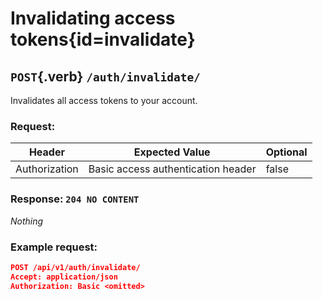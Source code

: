 <div class='panel fade js-scroll-anim' data-anim='fade'>

# Invalidating access tokens{id=invalidate}

## `POST`{.verb} `/auth/invalidate/`

Invalidates all access tokens to your account.

### Request:

| Header        | Expected Value                     | Optional |
| ------------- | ---------------------------------- | -------- |
| Authorization | Basic access authentication header | false    |

### Response: `204 NO CONTENT`

_Nothing_

### Example request:

```json
POST /api/v1/auth/invalidate/
Accept: application/json
Authorization: Basic <omitted>
```

</div>
